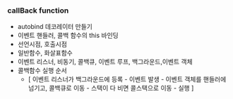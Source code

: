 ### callBack function

- autobind 데코레이터 만들기
- 이벤트 핸들러, 콜백 함수의 this 바인딩
- 선언시점, 호출시점
- 일반함수, 화살표함수
- 이벤트 리스너, 비동기, 콜백큐, 이벤트 루프, 백그라운드,이벤트 객체
- 콜백함수 실행 순서
  - [ 이벤트 리스너가 백그라운드에 등록 - 이벤트 발생 - 이벤트 객체를 핸들러에 넘기고, 콜백큐로 이동 - 스택이 다 비면 콜스택으로 이동 - 실행 ]
